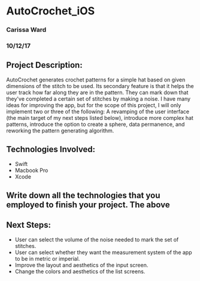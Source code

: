 # AutoCrochet_iOS
### Carissa Ward
### 10/12/17

## Project Description:

AutoCrochet generates crochet patterns for a simple hat based on given dimensions of the stitch to be used. Its secondary feature is that it helps the user track how far along they are in the pattern. They can mark down that they've completed a certain set of stitches by making a noise. I have many ideas for improving the app, but for the scope of this project, I will only implement two or three of the following: A revamping of the user interface (the main target of my next steps listed below), introduce more complex hat patterns, introduce the option to create a sphere, data permanence, and reworking the pattern generating algorithm.

## Technologies Involved:

* Swift
* Macbook Pro
* Xcode

## Write down all the technologies that you employed to finish your project. The above 

## Next Steps:
* User can select the volume of the noise needed to mark the set of stitches.
* User can select whether they want the measurement system of the app to be in metric or imperial.
* Improve the layout and aesthetics of the input screen. 
* Change the colors and aesthetics of the list screens.
